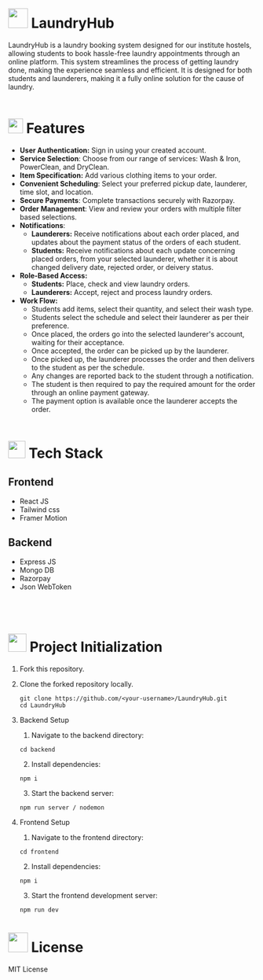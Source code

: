 #  <img src="https://github.com/NightFury742/LaundriX/assets/119070798/5afc3cc0-69c9-45d9-83ff-faafbc888a8d" height="40px"> LaundryHub

LaundryHub is a laundry booking system designed for our institute hostels, allowing students to book hassle-free laundry appointments through an online platform. This system streamlines the process of getting laundry done, making the experience seamless and efficient. It is designed for both students and launderers, making it a fully online solution for the cause of laundry.
<Br><Br>

# <img src="https://github.com/NightFury742/LaundriX/assets/119070798/ec2ddfa4-c318-4a76-9296-872e8d5fab3f" height="30px"> Features

* **User Authentication:** Sign in using your created account.
* **Service Selection**: Choose from our range of services: Wash & Iron, PowerClean, and DryClean.
* **Item Specification:** Add various clothing items to your order.
* **Convenient Scheduling**: Select your preferred pickup date, launderer, time slot, and location.
* **Secure Payments**: Complete transactions securely with Razorpay.
* **Order Management**: View and review your orders with multiple filter based selections.
* **Notifications**:
     - **Launderers:** Receive notifications about each order placed, and updates about the payment status of the orders of each student.
     - **Students:** Receive notifications about each update concerning placed orders, from your selected launderer, whether it is about                changed delivery date, rejected order, or deivery status.
* **Role-Based Access:**
     - **Students:** Place, check and view laundry orders.
     - **Launderers:** Accept, reject and process laundry orders.
* **Work Flow:**
     - Students add items, select their quantity, and select their wash type.
     - Students select the schedule and select their launderer as per their preference.
     - Once placed, the orders go into the selected launderer's account, waiting for their acceptance.
     - Once accepted, the order can be picked up by the launderer.
     - Once picked up, the launderer processes the order and then delivers to the student as per the schedule.
     - Any changes are reported back to the student through a notification.
     - The student is then required to pay the required amount for the order through an online payment gateway.
     - The payment option is available once the launderer accepts the order.
<Br><Br>


# <img src="https://github.com/NightFury742/LaundriX/assets/119070798/6f622e92-9e0d-492c-a901-c5969a1140c0" height="35"> Tech Stack

## Frontend
* React JS
* Tailwind css
* Framer Motion

## Backend
* Express JS
* Mongo DB
* Razorpay
* Json WebToken

<Br><Br>

# <img height="37px" src="https://github.com/NightFury742/LaundriX/assets/119070798/6c1290e3-d35c-4828-8023-ba99194b3991"> Project Initialization
1. Fork this repository.
2. Clone the forked repository locally.
     ```
     git clone https://github.com/<your-username>/LaundryHub.git
     cd LaundryHub
     ```
3. Backend Setup
     1. Navigate to the backend directory:
     ```
     cd backend
     ```
     2. Install dependencies:
     ```
     npm i
     ```
     3. Start the backend server:
     ```
     npm run server / nodemon 
     ```
     
5. Frontend Setup
     1. Navigate to the frontend directory:
     ```
     cd frontend
     ```
     2. Install dependencies:
     ```
     npm i
     ```
     3. Start the frontend development server:
     ```
     npm run dev
     ```


# <img height="40px" src="https://github.com/NightFury742/LaundriX/assets/119070798/143a52c0-b60d-4f57-b38f-3e5156e124d9"> License

MIT License
